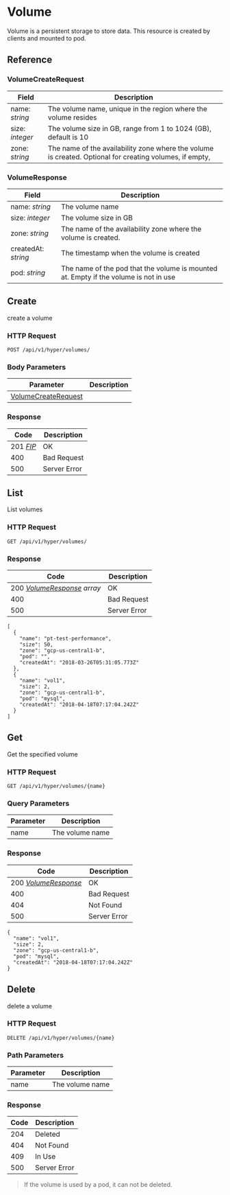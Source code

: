 # Volume

Volume is a persistent storage to store data. This resource is created by clients and mounted to pod.

## Reference

### VolumeCreateRequest

| Field | Description |
| --- | --- |
| name: _string_ | The volume name, unique in the region where the volume resides |
| size: _integer_ | The volume size in GB, range from 1 to 1024 (GB), default is 10 |
| zone: _string_  | The name of the availability zone where the volume is created. Optional for creating volumes, if empty,

### VolumeResponse

| Field | Description |
| --- | --- |
| name: _string_ | The volume name |
| size: _integer_ | The volume size in GB|
| zone: _string_  | The name of the availability zone where the volume is created. |
| createdAt: _string_  | The timestamp when the volume is created |
| pod: _string_  | The name of the pod that the volume is mounted at. Empty if the volume is not in use |


Create
------------------------------
create a volume

### HTTP Request

`POST /api/v1/hyper/volumes/`

### Body Parameters

| Parameter | Description |
| --- | --- |
| [VolumeCreateRequest](#volumecreaterequest) | |

### Response

| Code | Description |
| --- | --- |
| 201 _[FIP](#VolumeResponse)_ | OK |
| 400 | Bad Request |
| 500 | Server Error |


List
---------------------------------
List volumes

### HTTP Request

`GET /api/v1/hyper/volumes/`

### Response

| Code | Description |
| --- | --- |
| 200 _[VolumeResponse](#volumeresponse) array_ | OK |
| 400 | Bad Request |
| 500 | Server Error |

```
[
  {
    "name": "pt-test-performance",
    "size": 50,
    "zone": "gcp-us-central1-b",
    "pod": "",
    "createdAt": "2018-03-26T05:31:05.773Z"
  },
  {
    "name": "vol1",
    "size": 2,
    "zone": "gcp-us-central1-b",
    "pod": "mysql",
    "createdAt": "2018-04-18T07:17:04.242Z"
  }
]
```

Get
---------------------------------
Get the specified volume

### HTTP Request

`GET /api/v1/hyper/volumes/{name}`

### Query Parameters

| Parameter | Description |
| --- | --- |
| name | The volume name |

### Response

| Code | Description |
| --- | --- |
| 200 _[VolumeResponse](#volumeresponse)_ | OK |
| 400 | Bad Request |
| 404 | Not Found |
| 500 | Server Error |

```
{
  "name": "vol1",
  "size": 2,
  "zone": "gcp-us-central1-b",
  "pod": "mysql",
  "createdAt": "2018-04-18T07:17:04.242Z"
}
```


Delete
---------------------------------
delete a volume

### HTTP Request

`DELETE /api/v1/hyper/volumes/{name}`

### Path Parameters

| Parameter | Description |
| --- | --- |
| name | The volume name |

### Response

| Code | Description |
| --- | --- |
| 204 | Deleted |
| 404 | Not Found |
| 409 | In Use |
| 500 | Server Error |

> If the volume is used by a pod, it can not be deleted.
